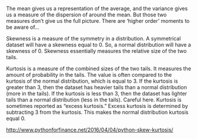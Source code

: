 
The mean gives us a representation of the average, and the variance gives us a measure of the dispersion of around the mean. But those two measures don’t give us the full picture. There are ‘higher order’ moments to be aware of…

Skewness is a measure of the symmetry in a distribution. A symmetrical dataset will have a skewness equal to 0. So, a normal distribution will have a skewness of 0. Skewness essentially measures the relative size of the two tails.

Kurtosis is a measure of the combined sizes of the two tails. It measures the amount of probability in the tails. The value is often compared to the kurtosis of the normal distribution, which is equal to 3. If the kurtosis is greater than 3, then the dataset has heavier tails than a normal distribution (more in the tails). If the kurtosis is less than 3, then the dataset has lighter tails than a normal distribution (less in the tails). Careful here. Kurtosis is sometimes reported as “excess kurtosis.” Excess kurtosis is determined by subtracting 3 from the kurtosis. This makes the normal distribution kurtosis equal 0.



http://www.pythonforfinance.net/2016/04/04/python-skew-kurtosis/
